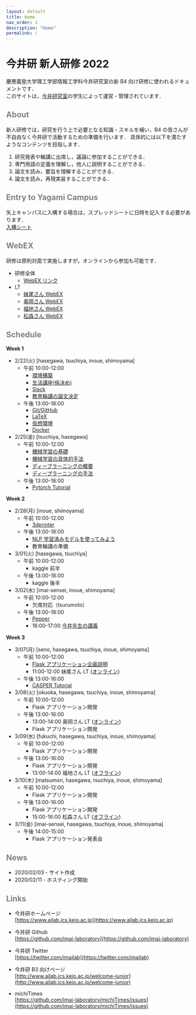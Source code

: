 ```yaml
---
layout: default
title: Home
nav_order: 1
description: "Home"
permalink: /
---
```


# 今井研 新人研修 2022

慶應義塾大学理工学部情報工学科今井研究室の新 B4 向け研修に使われるドキュメントです．<br>
このサイトは，[今井研究室](https://www.ailab.ics.keio.ac.jp/)の学生によって運営・管理されています．

## <font color="Gray">About</font>

新人研修では，研究を行う上で必要となる知識・スキルを補い，B4 の皆さんが不自由なく今井研で活動するための準備を行います．
具体的には以下を満たすようなコンテンツを目指します．

1. 研究発表や輪講に出席し，議論に参加することができる．
2. 専門用語の定義を理解し，他人に説明することができる．
3. 論文を読み，要旨を理解することができる．
4. 論文を読み，再現実装することができる．

## <font color="Gray">Entry to Yagami Campus</font>

矢上キャンパスに入構する場合は，スプレッドシートに日時を記入する必要があります．  
[入構シート](https://docs.google.com/spreadsheets/d/1kOKQgQ1kD1gJ063VJDWu5r_3kfAwx6rAZsnhuziEpU8/)

## <font color="Gray">WebEX</font>

研修は原則対面で実施しますが，オンラインから参加も可能です．

- 研修全体
  - [WebEX リンク](https://keio-students.webex.com/keio-students/j.php?MTID=m87d71a15ac4c58269edb38bbbaf20306)
- LT
  - [妹尾さん WebEX](https://keio-students.webex.com/keio-students/j.php?MTID=m26cd6bc421965166c6eb573d90476a66)
  - [奥岡さん WebEX](https://keio-students.webex.com/keio-students/j.php?MTID=m882f4d2348c08b1d730315340a1a78fe)
  - [福地さん WebEX](https://keio-students.webex.com/keio-students/j.php?MTID=m7b3e32ce2de6c0e59869fa5f44aed2a1)
  - [松森さん WebEX](https://keio-students.webex.com/keio-students/j.php?MTID=m69f22b0f39840312edce63a75ee1eb2b)

## <font color="Gray">Schedule</font>

**Week 1**

- 2/22(火) [hasegawa, tsuchiya, inoue, shimoyama]
  - 午前 10:00-12:00
    - [環境構築](https://docs.google.com/document/d/1J0yfF-K4TyxxtF3Bf-JJ9MRxl1Y2vTJUZ0p7RKwbkCA/edit?usp=sharing)
    - [生活講座(係決め)](https://docs.google.com/document/d/1RA3eUeSNBWeJl7RkmOsN_EK5mJ587xRcmDnhkOjjmzo/edit?usp=sharing)
    - [Slack](https://docs.google.com/presentation/d/1HvdkXMP8r3TTuVCRYEOusSSwR32P1heFaBvs8IU7_zw/edit?usp=sharing)
    - [教育輪講の論文決定](https://docs.google.com/document/d/131dmmqRl-2mXqdReYvh1WNVjWl_kD86z8aO-DGl8zxY/edit?usp=sharing)
  - 午後 13:00-18:00
    - [Git/GitHub](https://www.ailab.ics.keio.ac.jp/b4_induction_training/docs/devops/git.html)
    - [LaTeX](https://www.ailab.ics.keio.ac.jp/b4_induction_training/docs/tex)
    - [仮想環境](https://www.ailab.ics.keio.ac.jp/b4_induction_training/docs/python)
    - [Docker](https://www.ailab.ics.keio.ac.jp/b4_induction_training/docs/python)
- 2/25(金) [tsuchiya, hasegawa]
  - 午前 10:00-12:00
    - [機械学習の基礎](https://www.ailab.ics.keio.ac.jp/b4_induction_training/docs/dlg/chapter2.html)
    - [機械学習の具体的手法](https://www.ailab.ics.keio.ac.jp/b4_induction_training/docs/dlg/chapter3.html)
    - [ディープラーニングの概要](https://www.ailab.ics.keio.ac.jp/b4_induction_training/docs/dlg/chapter5.html)
    - [ディープラーニングの手法](https://www.ailab.ics.keio.ac.jp/b4_induction_training/docs/dlg/chapter6.html)
  - 午後 13:00-18:00
    - [Pytorch Tutorial](https://www.ailab.ics.keio.ac.jp/b4_induction_training/docs/dlg/chapter2.html)

**Week 2**

- 2/28(月) [inoue, shimoyama]
  - 午前 10:00-12:00
    - [3dprinter](https://docs.google.com/presentation/d/1T5H-t5PVkjr_Xzy4uugtSXT1NLJ45Mig6zgGE2EeZ7A/edit?usp=sharing)
  - 午後 13:00-18:00
    - [NLP 学習済みモデルを使ってみよう](https://drive.google.com/file/d/1rT1QfkcWQEsQ3ajypOq242NLrF5TnJ6v/view?usp=sharing)
    - 教育輪講の準備
- 3/01(火) [hasegawa, tsuchiya]
  - 午前 10:00-12:00
    - kaggle 前半
  - 午後 13:00-18:00
    - kaggle 後半
- 3/02(水) [imai-sensei, inoue, shimoyama]
  - 午前 10:00-12:00
    - 欠席対応（tsurumoto）
  - 午後 13:00-18:00
    - [Pepper](https://docs.google.com/presentation/d/1DzaGYKmhlk0JJFt71uKjwHtIdbj1QPNhfdD24gP4oNU/edit?usp=sharing)
    - 16:00-17:00 [今井先生の講義](https://drive.google.com/file/d/1DQIOJiGe4nIRctc6tkM1lUuSufUaonbD/view?usp=sharing)

**Week 3**

- 3/07(月) [seno, hasegawa, tsuchiya, inoue, shimoyama]
  - 午前 10:00-12:00
    - [Flask アプリケーション企画説明](https://docs.google.com/presentation/d/16l3pusMdl8IeMmZrmE7wiqnFF5rIB2FGg85FhCzeKZM/edit?usp=sharing)
    - 11:00-12:00 妹尾さん LT ([オンライン](https://keio-students.webex.com/keio-students/j.php?MTID=m26cd6bc421965166c6eb573d90476a66))
  - 午後 13:00-16:00
    - [CASPER Tutorial](https://docs.google.com/presentation/d/16l3pusMdl8IeMmZrmE7wiqnFF5rIB2FGg85FhCzeKZM/edit?usp=sharing)
- 3/08(火) [okuoka, hasegawa, tsuchiya, inoue, shimoyama]
  - 午前 10:00-12:00
    - Flask アプリケーション開発
  - 午後 13:00-16:00
    - 13:00-14:00 奥岡さん LT ([オンライン](https://keio-students.webex.com/keio-students/j.php?MTID=m882f4d2348c08b1d730315340a1a78fe))
    - Flask アプリケーション開発
- 3/09(水) [fukuchi, hasegawa, tsuchiya, inoue, shimoyama]
  - 午前 10:00-12:00
    - Flask アプリケーション開発
  - 午後 13:00-16:00
    - Flask アプリケーション開発
    - 13:00-14:00 福地さん LT ([オフライン](https://keio-students.webex.com/keio-students/j.php?MTID=m7b3e32ce2de6c0e59869fa5f44aed2a1))
- 3/10(木) [matsumori, hasegawa, tsuchiya, inoue, shimoyama]
  - 午前 10:00-12:00
    - Flask アプリケーション開発
  - 午後 13:00-16:00
    - Flask アプリケーション開発
    - 15:00-16:00 松森さん LT ([オフライン](https://keio-students.webex.com/keio-students/j.php?MTID=m69f22b0f39840312edce63a75ee1eb2b))
- 3/11(金) [imai-sensei, hasegawa, tsuchiya, inoue, shimoyama]
  - 午後 14:00-15:00
    - Flask アプリケーション発表会

## <font color="Gray">News</font>

- 2020/02/03 - サイト作成
- 2020/02/11 - ホスティング開始

## <font color="Gray">Links</font>

- 今井研ホームページ<br>
  [https://www.ailab.ics.keio.ac.jp](https://www.ailab.ics.keio.ac.jp)

- 今井研 Github<br>
  [https://github.com/imai-laboratory](https://github.com/imai-laboratory)

- 今井研 Twitter<br>
  [https://twitter.com/imailab](https://twitter.com/imailab)

- 今井研 B3 向けページ<br>
  [http://www.ailab.ics.keio.ac.jp/welcome-junior](http://www.ailab.ics.keio.ac.jp/welcome-junior)

- michiTimes<br>
  [https://github.com/imai-laboratory/michiTimes/issues](https://github.com/imai-laboratory/michiTimes/issues)
